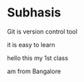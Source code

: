 # Subhasis

Git is version control tool  

it is easy to learn  

hello this my 1st class

am from Bangalore
